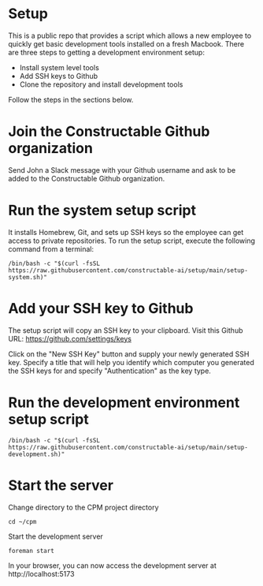 # Setup

This is a public repo that provides a script which allows a new employee to quickly get basic development
tools installed on a fresh Macbook. There are three steps to getting a development environment setup:

* Install system level tools
* Add SSH keys to Github
* Clone the repository and install development tools

Follow the steps in the sections below.

# Join the Constructable Github organization

Send John a Slack message with your Github username and ask to be added to the Constructable Github
organization.

# Run the system setup script

It installs Homebrew, Git, and sets up SSH keys so the employee can
get access to private repositories. To run the setup script, execute the following command from a terminal:

```shell
/bin/bash -c "$(curl -fsSL https://raw.githubusercontent.com/constructable-ai/setup/main/setup-system.sh)"
```

# Add your SSH key to Github

The setup script will copy an SSH key to your clipboard. Visit this Github URL:
https://github.com/settings/keys

Click on the "New SSH Key" button and supply your newly generated SSH key. Specify a title that will help you
identify which computer you generated the SSH keys for and specify "Authentication" as the key type.

# Run the development environment setup script

```shell
/bin/bash -c "$(curl -fsSL https://raw.githubusercontent.com/constructable-ai/setup/main/setup-development.sh)"
```

# Start the server

Change directory to the CPM project directory

```shell
cd ~/cpm
```

Start the development server

```shell
foreman start
```

In your browser, you can now access the development server at http://localhost:5173
